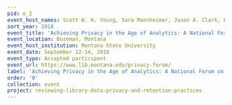 ```yaml
---
pid: e_2
event_host_names: Scott W. H. Young, Sara Mannheimer, Jason A. Clark, Lisa Hinchliffe, and Jacqueline Frank
sort_year: 2018
event_title: 'Achieving Privacy in the Age of Analytics: A National Forum on Web Privacy and Web Analytics'
event_location: Bozeman, Montana
event_host_institution: Montana State University
event_date: September 12-14, 2018
event_type: Accepted participant
event_url: https://www.lib.montana.edu/privacy-forum/
label: 'Achieving Privacy in the Age of Analytics: A National Forum on Web Privacy and Web Analytics'
order: '0'
collection: event
project: reviewing-library-data-privacy-and-retention-practices
---
```

